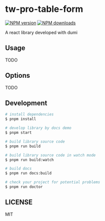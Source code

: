 # tw-pro-table-form

[![NPM version](https://img.shields.io/npm/v/tw-pro-table-form.svg?style=flat)](https://npmjs.org/package/tw-pro-table-form)
[![NPM downloads](http://img.shields.io/npm/dm/tw-pro-table-form.svg?style=flat)](https://npmjs.org/package/tw-pro-table-form)

A react library developed with dumi

## Usage

TODO

## Options

TODO

## Development

```bash
# install dependencies
$ pnpm install

# develop library by docs demo
$ pnpm start

# build library source code
$ pnpm run build

# build library source code in watch mode
$ pnpm run build:watch

# build docs
$ pnpm run docs:build

# check your project for potential problems
$ pnpm run doctor
```

## LICENSE

MIT
